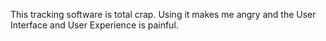 <!--
id: 283589799
link: http://kevinisom.info/post/283589799/this-tracking-software-is-total-crap-using-it
slug: this-tracking-software-is-total-crap-using-it
date: Tue Dec 15 2009 10:00:17 GMT+1300 (NZDT)
raw: {"blog_name":"kevinisom","id":283589799,"post_url":"http://kevinisom.info/post/283589799/this-tracking-software-is-total-crap-using-it","slug":"this-tracking-software-is-total-crap-using-it","type":"text","date":"2009-12-14 21:00:17 GMT","timestamp":1260824417,"state":"published","format":"html","reblog_key":"cfI6s0iE","tags":[],"short_url":"http://tmblr.co/Zw68YyGvpod","highlighted":[],"feed_item":"http://twitter.com/kev_nz/statuses/6670960297","from_feed_id":"650289","note_count":0,"title":null,"body":"<p>This tracking software is total crap. Using it makes me angry and the User Interface and User Experience is painful.</p>"}
publish: 2009-12-015
tags: 
title: null
-->


This tracking software is total crap. Using it makes me angry and the
User Interface and User Experience is painful.


